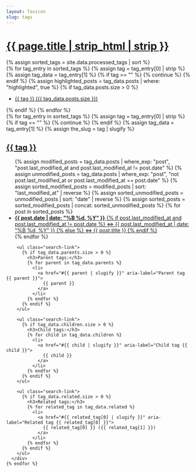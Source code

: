 ```yaml
---
layout: favicon
slug: tags
---
```

<h1 class="post-title">
  <a href="#bottom-of-page" aria-label="Go to bottom">
    {{ page.title | strip_html | strip }}
  </a>
</h1>
<div class="post-wrapper" aria-label="List of all tags">
  <aside class="tagged-posts">
    {% assign sorted_tags = site.data.processed_tags | sort %}
    <div class="tag-list">
      {% for tag_entry in sorted_tags %}
        {% assign tag = tag_entry[0] | strip %}
        {% assign tag_data = tag_entry[1] %}
        {% if tag == "" %}
          {% continue %}
        {% endif %}
        {% assign highlighted_posts = tag_data.posts | where: "highlighted", true %}
        {% if tag_data.posts.size > 0 %}
          <ul class="search-link">
            <li>
              <a href="#{{ tag | slugify }}" aria-label="Tag {{ tag }} with {{ tag_data.posts.size }} posts">
                {{ tag }} ({{ tag_data.posts.size }})
              </a>
            </li>
          </ul>
        {% endif %}
      {% endfor %}
    </div>
  </aside>

  <aside class="tagged-posts">
    {% for tag_entry in sorted_tags %}
      {% assign tag = tag_entry[0] | strip %}
      {% if tag == "" %}
        {% continue %}
      {% endif %}
      {% assign tag_data = tag_entry[1] %}
      {% assign the_slug = tag | slugify %}
      <div class="tag-list" id="{{ the_slug }}" aria-labelledby="{{ the_slug | append: '-heading' }}">
        <h2 id="{{ the_slug | append: '-heading' }}">
          <a href="#" aria-label="Back to top">{{ tag }}</a>
        </h2>
        <ul class="search-link">
          {% assign modified_posts = tag_data.posts | where_exp: "post", "post.last_modified_at and post.last_modified_at != post.date" %}
          {% assign unmodified_posts = tag_data.posts | where_exp: "post", "not post.last_modified_at or post.last_modified_at == post.date" %}
          {% assign sorted_modified_posts = modified_posts | sort: "last_modified_at" | reverse %}
          {% assign sorted_unmodified_posts = unmodified_posts | sort: "date" | reverse %}
          {% assign sorted_posts = sorted_modified_posts | concat: sorted_unmodified_posts %}
          {% for post in sorted_posts %}
            <li>
              <a href="{{ post.url }}">
                <time datetime="{{ post.date | date_to_xmlschema }}">
                  <strong>{{ post.date | date: "%B %d, %Y" }}</strong>
                </time>
                {% if post.last_modified_at and post.last_modified_at != post.date %}
                  &hArr;
                  <span title="Last updated: {{ post.last_modified_at | date: '%B %d, %Y' }}">
                    {{ post.last_modified_at | date: "%B %d, %Y" }}
                  </span>
                {% else %}
                  &hArr; {{ post.title }}
                {% endif %}
              </a>
            </li>
          {% endfor %}
        </ul>

        <ul class="search-link">
          {% if tag_data.parents.size > 0 %}
            <h3>Parent tags:</h3>
            {% for parent in tag_data.parents %}
              <li>
                <a href="#{{ parent | slugify }}" aria-label="Parent tag {{ parent }}">
                  {{ parent }}
                </a>
              </li>
            {% endfor %}
          {% endif %}
        </ul>

        <ul class="search-link">
          {% if tag_data.children.size > 0 %}
            <h3>Child tags:</h3>
            {% for child in tag_data.children %}
              <li>
                <a href="#{{ child | slugify }}" aria-label="Child tag {{ child }}">
                  {{ child }}
                </a>
              </li>
            {% endfor %}
          {% endif %}
        </ul>

        <ul class="search-link">
          {% if tag_data.related.size > 0 %}
            <h3>Related tags:</h3>
            {% for related_tag in tag_data.related %}
              <li>
                <a href="#{{ related_tag[0] | slugify }}" aria-label="Related tag {{ related_tag[0] }}">
                  {{ related_tag[0] }} ({{ related_tag[1] }})
                </a>
              </li>
            {% endfor %}
          {% endif %}
        </ul>
      </div>
    {% endfor %}
  </aside>
</div>
